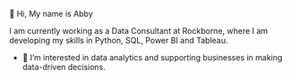 👋 Hi, My name is Abby

I am currently working as a Data Consultant at Rockborne, where I am developing my skills in Python, SQL, Power BI and Tableau. 

- 👀 I’m interested in data analytics and supporting businesses in making data-driven decisions. 

